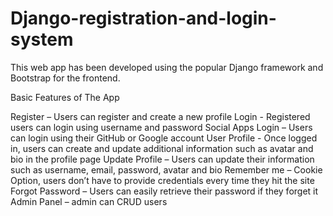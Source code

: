 # Django-registration-and-login-system
 
This web app has been developed using the popular Django framework and Bootstrap for the frontend.


Basic Features of The App

Register – Users can register and create a new profile
Login - Registered users can login using username and password
Social Apps Login – Users can login using their GitHub or Google account
User Profile - Once logged in, users can create and update additional information such as avatar and bio in the profile page
Update Profile – Users can update their information such as username, email, password, avatar and bio
Remember me – Cookie Option, users don’t have to provide credentials every time they hit the site
Forgot Password – Users can easily retrieve their password if they forget it
Admin Panel – admin can CRUD users
